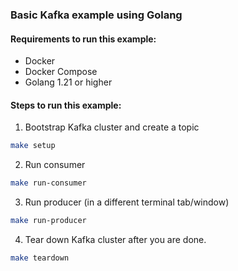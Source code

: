 ### Basic Kafka example using Golang

#### Requirements to run this example:
- Docker
- Docker Compose
- Golang 1.21 or higher

#### Steps to run this example:

1. Bootstrap Kafka cluster and create a topic
```bash
make setup
```

2. Run consumer
```bash
make run-consumer
```

3. Run producer (in a different terminal tab/window)
```bash
make run-producer
```

4. Tear down Kafka cluster after you are done.
```bash
make teardown
```
